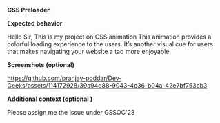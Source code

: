 **CSS Preloader**

**Expected behavior**
<!-- A clear and concise description of what you expected to happen. -->
Hello Sir,
This is my project on CSS animation
This animation provides a colorful loading experience to the users. It’s another visual cue for users that makes navigating your website a tad more enjoyable.

**Screenshots (optional)**
<!-- If applicable, add screenshots to help explain your problem. -->

https://github.com/pranjay-poddar/Dev-Geeks/assets/114172928/39a94d88-9043-4c36-b04a-42e7bf753cb3


**Additional context (optional )**
<!-- Add any other context about the problem here. -->
Please assign me the issue under GSSOC'23
